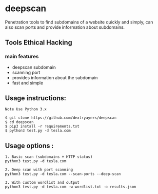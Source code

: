 # deepscan
Penetration tools to find subdomains of a website quickly and simply, can also scan ports and provide information about subdomains.

## Tools Ethical Hacking

### main features
- deepscan subdomain
- scanning port
- provides information about the subdomain
- fast and simple

## Usage instructions:
```
Note Use Python 3.x

$ git clone https://github.com/dextryayers/deepscan
$ cd deepscan
$ pip3 install -r requirements.txt
$ python3 test.py -d tesla.com
```
## Usage options :

```
1. Basic scan (subdomains + HTTP status)
python3 test.py -d tesla.com

2. Deep scan with port scanning
python3 test.py -d tesla.com --scan-ports --deep-scan

3. With custom wordlist and output
python3 test.py -d tesla.com -w wordlist.txt -o results.json
```

